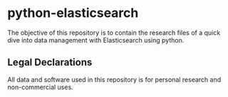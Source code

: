 # python-elasticsearch
The objective of this repository is to contain the research files of a quick dive into data management with Elasticsearch using python.

## Legal Declarations
All data and software used in this repository is for personal research and non-commercial uses.
